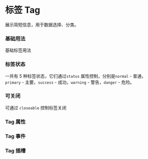 <script setup lang="ts">
  import props from "../example/tag/props.ts";
  import events from "../example/tag/events.ts";
  import slots from "../example/tag/slots.ts";
</script>

# 标签 Tag

展示简短信息，用于数据选择、分类。

### 基础用法

基础标签用法
<demo-block src="example/tag/basic"></demo-block>

### 标签状态

一共有 5 种标签状态，它们通过`status` 属性控制，分别是`normal` - 普通，`primary` - 主要，`success` - 成功，`warning` - 警告，`danger` - 危险。
<demo-block src="example/tag/status"></demo-block>

### 可关闭

可通过 `closeable` 控制标签关闭
<demo-block src="example/tag/closeable"></demo-block>

### Tag 属性

<table-block type="props" :data="props"></table-block>

### Tag 事件

<table-block type="events" :data="events"></table-block>

### Tag 插槽

<table-block type="slots" :data="slots"></table-block>
